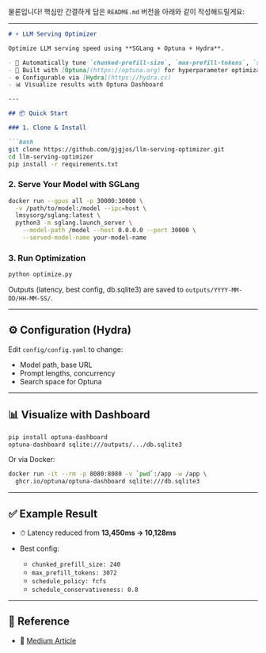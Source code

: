 물론입니다! 핵심만 간결하게 담은 `README.md` 버전을 아래와 같이 작성해드릴게요:

---

````markdown
# ⚡️ LLM Serving Optimizer

Optimize LLM serving speed using **SGLang + Optuna + Hydra**.

- 🔧 Automatically tune `chunked-prefill-size`, `max-prefill-tokens`, `schedule-policy`, etc.
- 🧠 Built with [Optuna](https://optuna.org) for hyperparameter optimization
- ⚙️ Configurable via [Hydra](https://hydra.cc)
- 📊 Visualize results with Optuna Dashboard

---

## 📦 Quick Start

### 1. Clone & Install

```bash
git clone https://github.com/gjgjos/llm-serving-optimizer.git
cd llm-serving-optimizer
pip install -r requirements.txt
````

### 2. Serve Your Model with SGLang

```bash
docker run --gpus all -p 30000:30000 \
  -v /path/to/model:/model --ipc=host \
  lmsysorg/sglang:latest \
  python3 -m sglang.launch_server \
    --model-path /model --host 0.0.0.0 --port 30000 \
    --served-model-name your-model-name
```

### 3. Run Optimization

```bash
python optimize.py
```

Outputs (latency, best config, db.sqlite3) are saved to `outputs/YYYY-MM-DD/HH-MM-SS/`.

---

## ⚙️ Configuration (Hydra)

Edit `config/config.yaml` to change:

* Model path, base URL
* Prompt lengths, concurrency
* Search space for Optuna

---

## 📊 Visualize with Dashboard

```bash
pip install optuna-dashboard
optuna-dashboard sqlite:///outputs/.../db.sqlite3
```

Or via Docker:

```bash
docker run -it --rm -p 8080:8080 -v `pwd`:/app -w /app \
  ghcr.io/optuna/optuna-dashboard sqlite:///db.sqlite3
```

---

## ✅ Example Result

* ⏱ Latency reduced from **13,450ms → 10,128ms**
* Best config:

  * `chunked_prefill_size: 240`
  * `max_prefill_tokens: 3072`
  * `schedule_policy: fcfs`
  * `schedule_conservativeness: 0.8`

---

## 📎 Reference

* 📘 [Medium Article](https://medium.com/@yourusername/optimizing-llm-serving-speed-with-sglang-optuna-hydra-xxxxxxxx)